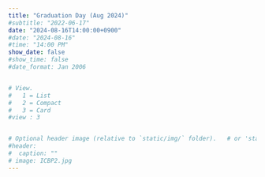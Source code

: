 ```yaml
---
title: "Graduation Day (Aug 2024)"
#subtitle: "2022-06-17"
date: "2024-08-16T14:00:00+0900"
#date: "2024-08-16"
#time: "14:00 PM"
show_date: false
#show_time: false
#date_format: Jan 2006


# View.
#   1 = List
#   2 = Compact
#   3 = Card
#view : 3


# Optional header image (relative to `static/img/` folder).   # or 'static/media' folder ?
#header:
#  caption: ""
# image: ICBP2.jpg
---
```




